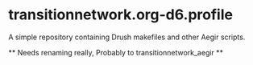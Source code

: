 transitionnetwork.org-d6.profile
================================

A simple repository containing Drush makefiles and other Aegir scripts.

** Needs renaming really, Probably to transitionnetwork_aegir **
